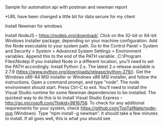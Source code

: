 Sample for automation api with postman and newman report

*URL have been changed a little bit for data secure for my client

Install Newman for windows

Install NodeJS – https://nodejs.org/download/. Click on the 32-bit or 64-bit Windows Installer package, depending on your machine configuration.
Add the Node executable to your system path. Go to the Control Panel > System and Security > System > Advanced System Settings > Environment variables. Append this to the end of the PATH variable: ;C:\Program Files\Nodejs
If you installed Node in a different location, you’ll need to set the PATH accordingly.
Install Python 2.x. The latest 2.x release available is 2.7.9 (https://www.python.org/downloads/release/python-279/). Get the Windows x86-64 MSI installer or Windows x86 MSI installer, and follow the instructions.
Open a command prompt, and type “node”. The node environment should start. Press Ctrl-C to exit.
You’ll need to install the Visual Studio runtime for some Newman dependencies to be installed. The quickest way to do this is to install Visual Studio Express – http://go.microsoft.com/?linkid=9816758. To check for any additional requirements for your system, check https://github.com/TooTallNate/node-gyp (Windows).
Type “npm install -g newman”. It should take a few minutes to install. If all goes well, this is what you should see
